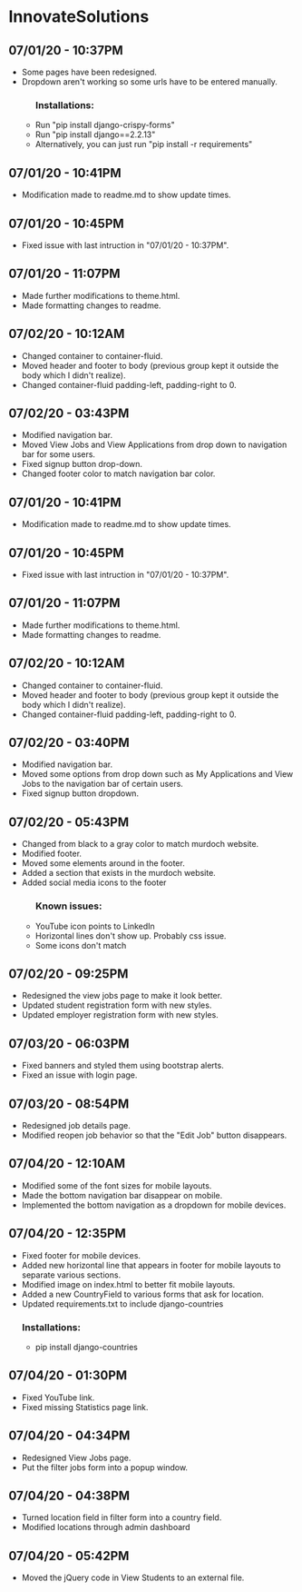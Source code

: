 # InnovateSolutions

<h2>07/01/20 - 10:37PM</h2>
<ul>
	<li>Some pages have been redesigned.</li>
	<li>Dropdown aren't working so some urls have to be entered manually.</li>
	<ul>
		<h3>Installations:</h3>
		<li>Run "pip install django-crispy-forms"</li>
		<li>Run "pip install django==2.2.13"</li>
		<li>Alternatively, you can just run "pip install -r requirements"</li>
	</ul>
</ul>

<h2>07/01/20 - 10:41PM</h2>
<ul>
	<li>Modification made to readme.md to show update times.</li>
</ul>

<h2>07/01/20 - 10:45PM</h2>
<ul>
	<li>Fixed issue with last intruction in "07/01/20 - 10:37PM".</li>
</ul>

<h2>07/01/20 - 11:07PM</h2>
<ul>
	<li>Made further modifications to theme.html.</li>
	<li>Made formatting changes to readme.</li>
</ul>

<h2>07/02/20 - 10:12AM</h2>
<ul>
	<li>Changed container to container-fluid.</li>
	<li>Moved header and footer to body (previous group kept it outside the body which I didn't realize).</li>
	<li>Changed container-fluid padding-left, padding-right to 0.</li>
</ul>

<h2>07/02/20 - 03:43PM</h2>
<ul>
	<li>Modified navigation bar.</li>
	<li>Moved View Jobs and View Applications from drop down to navigation bar for some users.</li>
	<li>Fixed signup button drop-down.</li>
	<li>Changed footer color to match navigation bar color.</li>
</ul>

<h2>07/01/20 - 10:41PM</h2>
<ul>
	<li>Modification made to readme.md to show update times.</li>
</ul>

<h2>07/01/20 - 10:45PM</h2>
<ul>
	<li>Fixed issue with last intruction in "07/01/20 - 10:37PM".</li>
</ul>

<h2>07/01/20 - 11:07PM</h2>
<ul>
	<li>Made further modifications to theme.html.</li>
	<li>Made formatting changes to readme.</li>
</ul>

<h2>07/02/20 - 10:12AM</h2>
<ul>
	<li>Changed container to container-fluid.</li>
	<li>Moved header and footer to body (previous group kept it outside the body which I didn't realize).</li>
	<li>Changed container-fluid padding-left, padding-right to 0.</li>
</ul>

<h2>07/02/20 - 03:40PM</h2>
<ul>
	<li>Modified navigation bar.</li>
	<li>Moved some options from drop down such as My Applications and View Jobs to the navigation bar of certain users.</li>
	<li>Fixed signup button dropdown.</li>
</ul>

<h2>07/02/20 - 05:43PM</h2>
<ul>
	<li>Changed from black to a gray color to match murdoch website.</li>
	<li>Modified footer.</li>
	<li>Moved some elements around in the footer.</li>
	<li>Added a section that exists in the murdoch website.</li>
	<li>Added social media icons to the footer</li>
	<ul>
		<h3>Known issues:</h3>
		<li>YouTube icon points to LinkedIn</li>
		<li>Horizontal lines don't show up. Probably css issue.</li>
		<li>Some icons don't match</li>
	</ul>
</ul>

<h2>07/02/20 - 09:25PM</h2>
<ul>
	<li>Redesigned the view jobs page to make it look better.</li>
	<li>Updated student registration form with new styles.</li>
	<li>Updated employer registration form with new styles.</li>
</ul>

<h2>07/03/20 - 06:03PM</h2>
<ul>
	<li>Fixed banners and styled them using bootstrap alerts.</li>
	<li>Fixed an issue with login page.</li>
</ul>

<h2>07/03/20 - 08:54PM</h2>
<ul>
	<li>Redesigned job details page.</li>
	<li>Modified reopen job behavior so that the "Edit Job" button disappears.</li>
</ul>

<h2>07/04/20 - 12:10AM</h2>
<ul>
	<li>Modified some of the font sizes for mobile layouts.</li>
	<li>Made the bottom navigation bar disappear on mobile.</li>
	<li>Implemented the bottom navigation as a dropdown for mobile devices.</li>
</ul>

<h2>07/04/20 - 12:35PM</h2>
<ul>
	<li>Fixed footer for mobile devices.</li>
	<li>Added new horizontal line that appears in footer for mobile layouts to separate various sections.</li>
	<li>Modified image on index.html to better fit mobile layouts.</li>
	<li>Added a new CountryField to various forms that ask for location.</li>
	<li>Updated requirements.txt to include django-countries</li>
	<h3>Installations:</h3>
	<ul>
	    <li>pip install django-countries</li>
	</ul>
</ul>

<h2>07/04/20 - 01:30PM</h2>
<ul>
	<li>Fixed YouTube link.</li>
	<li>Fixed missing Statistics page link.</li>
</ul>

<h2>07/04/20 - 04:34PM</h2>
<ul>
	<li>Redesigned View Jobs page.</li>
	<li>Put the filter jobs form into a popup window.</li>
</ul>

<h2>07/04/20 - 04:38PM</h2>
<ul>
	<li>Turned location field in filter form into a country field.</li>
	<li>Modified locations through admin dashboard</li>
</ul>

<h2>07/04/20 - 05:42PM</h2>
<ul>
	<li>Moved the jQuery code in View Students to an external file.</li>
</ul>


